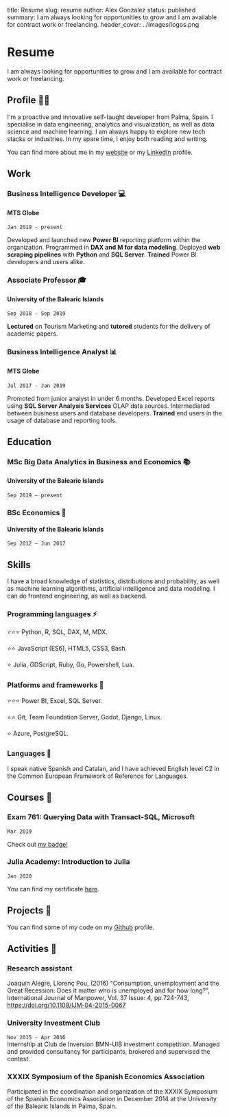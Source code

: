 title: Resume
slug: resume
author: Alex Gonzalez
status: published
summary: I am always looking for opportunities to grow and I am available for contract work or freelancing.
header_cover: ../images/logos.png

# Resume

I am always looking for opportunities to grow and I am available for contract work or freelancing.

## Profile 👨‍💻

I'm a proactive and innovative self-taught developer from Palma, Spain. I specialise in data engineering, analytics and visualization, as well as data science and machine learning. I am always happy to explore new tech stacks or industries. In my spare time, I enjoy both reading and writing.

You can find more about me in my [website](https://alexgonzalezc.dev) or my [LinkedIn](https://www.linkedin.com/in/alejandro-gonzalez-a05636127/) profile.

## Work

### Business Intelligence Developer 💻️
#### MTS Globe
`Jan 2019 - present`

Developed and launched new __Power BI__ reporting platform within the organization. Programmed in __DAX and M for data modeling__. Deployed __web scraping pipelines__ with __Python__ and __SQL Server__. __Trained__ Power BI developers and users alike.

### Associate Professor 🎓️
#### University of the Balearic Islands
`Sep 2018 - Sep 2019`

__Lectured__ on Tourism Marketing and __tutored__ students for the delivery of academic papers.

### Business Intelligence Analyst 📊️
#### MTS Globe
`Jul 2017 - Jan 2019`

Promoted from junior analyst in under 6 months. Developed Excel reports using  __SQL Server Analysis Services__ OLAP data sources. Intermediated between business users and database developers. __Trained__ end users in the usage of database and reporting tools.

## Education

### MSc Big Data Analytics in Business and Economics 📚️
#### University of the Balearic Islands
`Sep 2019 – present`

### BSc Economics 📖️
#### University of the Balearic Islands
`Sep 2012 – Jun 2017`

## Skills 

I have a broad knowledge of statistics, distributions and probability, as well as machine learning algorithms, artificial intelligence and data modeling. I can do frontend engineering, as well as backend. 

### Programming languages ⚡️  

⭐️⭐️⭐️ Python, R, SQL, DAX, M, MDX.  

⭐️⭐️ JavaScript (ES6), HTML5, CSS3, Bash.  

⭐️ Julia, GDScript, Ruby, Go, Powershell, Lua.  


### Platforms and frameworks 🚀️  

⭐️⭐️⭐️ Power BI, Excel, SQL Server.  

⭐️⭐️ Git, Team Foundation Server, Godot, Django, Linux.  

⭐️ Azure, PostgreSQL.  


### Languages 💬️  

I speak native Spanish and Catalan, and I have achieved English level C2 in the Common European Framework of Reference for Languages. 

## Courses 📜️  

### Exam 761: Querying Data with Transact-SQL, Microsoft
`Mar 2019`

Check out [my badge!](https://www.youracclaim.com/badges/32ace4b4-0d19-4c9a-8724-469d79cd7937/)

### Julia Academy: Introduction to Julia
`Jan 2020`

You can find my certificate [here](../assets/JuliaCertificate_AlexGonzalez.pdf).


## Projects 📂️  

You can find some of my code on my [Github](https://github.com/gonz4lex/) profile.

## Activities 🤘️  

### Research assistant

Joaquín Alegre, Llorenç Pou, (2016) "Consumption, unemployment and the Great Recession: Does it matter who is unemployed and for how long?", International Journal of Manpower, Vol. 37 Issue: 4, pp.724-743, https://doi.org/10.1108/IJM-04-2015-0067 

### University Investment Club  
`Nov 2015 - Apr 2016`    
Internship at Club de Inversion BMN-UIB investment competition. Managed and provided consultancy for participants, brokered and supervised the contest.

### XXXIX Symposium of the Spanish Economics Association  
Participated in the coordination and organization of the XXXIX Symposium of the Spanish Economics Association in December 2014 at the University of the Balearic Islands in Palma, Spain.  

